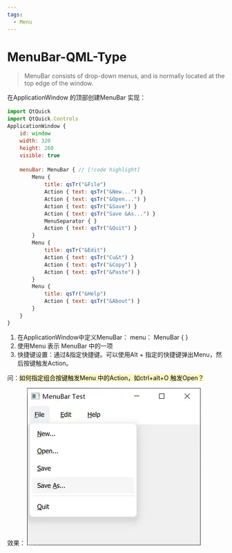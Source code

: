 ```yaml
---
tags:
  - Menu
---
```


# MenuBar-QML-Type
> MenuBar consists of drop-down menus, and is normally located at the top edge of the window.

<!-- more -->

在ApplicationWindow 的顶部创建MenuBar
实现：
``` js
import QtQuick
import QtQuick.Controls
ApplicationWindow {
    id: window
    width: 320
    height: 260
    visible: true

	menuBar: MenuBar { // [!code highlight]
        Menu {
            title: qsTr("&File")
            Action { text: qsTr("&New...") }
            Action { text: qsTr("&Open...") }
            Action { text: qsTr("&Save") }
            Action { text: qsTr("Save &As...") }
            MenuSeparator { }
            Action { text: qsTr("&Quit") }
        }
        Menu {
            title: qsTr("&Edit")
            Action { text: qsTr("Cu&t") }
            Action { text: qsTr("&Copy") }
            Action { text: qsTr("&Paste") }
        }
        Menu {
            title: qsTr("&Help")
            Action { text: qsTr("&About") }
        }
    }
}

```
1. 在ApplicationWindow中定义MenuBar： menu： MenuBar { }
2. 使用Menu 表示 MenuBar 中的一项
3. 快捷键设置：通过&指定快捷键。可以使用Alt + 指定的快捷键弹出Menu，然后按键触发Action。

问：<mark style="background: #FFF3A3A6;">如何指定组合按键触发Menu 中的Action，如ctrl+alt+O 触发Open？</mark>

效果：
![|300x272](./attachments/MenuBar-QML-Type-1.webp)
